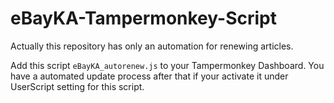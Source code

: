# eBayKA-Tampermonkey-Script
Actually this repository has only an automation for renewing articles.

Add this script `eBayKA_autorenew.js` to your Tampermonkey Dashboard. You have a automated update process after that if your activate it under UserScript setting for this script.
